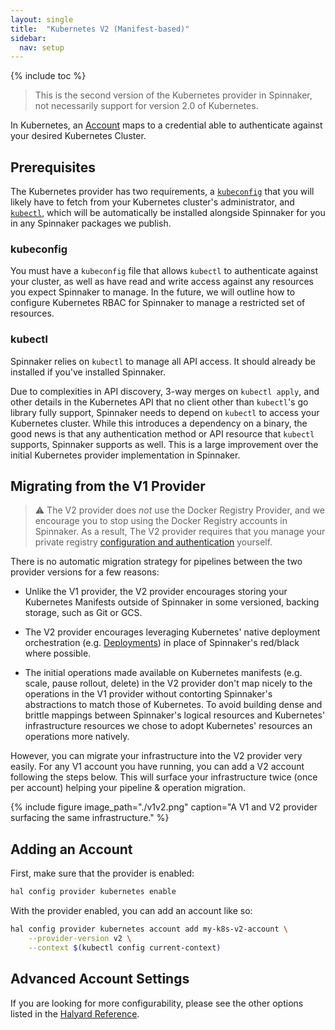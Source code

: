 ```yaml
---
layout: single
title:  "Kubernetes V2 (Manifest-based)"
sidebar:
  nav: setup
---
```


{% include toc %}

> This is the second version of the Kubernetes provider in Spinnaker, not
> necessarily support for version 2.0 of Kubernetes.

In Kubernetes, an [Account](/setup/providers/#accounts) maps to a
credential able to authenticate against your desired Kubernetes Cluster.

## Prerequisites

The Kubernetes provider has two requirements, a
[`kubeconfig`](https://kubernetes.io/docs/concepts/configuration/organize-cluster-access-kubeconfig/)
that you will
likely have to fetch from your Kubernetes cluster's administrator, and
[`kubectl`](https://kubernetes.io/docs/user-guide/kubectl/),
which will be automatically be installed alongside Spinnaker for you in any
Spinnaker packages we publish.

### kubeconfig

You must have a `kubeconfig` file that allows `kubectl` to authenticate against
your cluster, as well as have read and write access against any resources you
expect Spinnaker to manage. In the future, we will outline how to configure
Kubernetes RBAC for Spinnaker to manage a restricted set of resources.

### kubectl

Spinnaker relies on `kubectl` to manage all API access. It should already be
installed if you've installed Spinnaker.

Due to complexities in API discovery, 3-way merges on `kubectl apply`, and
other details in the Kubernetes API that no client other than `kubectl`'s go
library fully support, Spinnaker needs to depend on `kubectl` to access
your Kubernetes cluster. While this introduces a dependency on a binary, the
good news is that any authentication method or API resource that `kubectl`
supports, Spinnaker supports as well. This is a large improvement over the
initial Kubernetes provider implementation in Spinnaker.

## Migrating from the V1 Provider

> :warning: The V2 provider does _not_ use the Docker Registry Provider, and
> we encourage you to stop using the Docker Registry accounts in Spinnaker.
> As a result, The V2 provider requires that you manage your private registry
> [configuration and
> authentication](https://kubernetes.io/docs/tasks/configure-pod-container/pull-image-private-registry/)
> yourself.

There is no automatic migration strategy for pipelines between the two provider
versions for a few reasons:

* Unlike the V1 provider, the V2 provider encourages storing your Kubernetes
  Manifests outside of Spinnaker in some versioned, backing storage, such as
  Git or GCS.

* The V2 provider encourages leveraging Kubernetes' native deployment
  orchestration
  (e.g. [Deployments](https://kubernetes.io/docs/concepts/workloads/controllers/deployment/))
  in place of Spinnaker's red/black where possible.

* The initial operations made available on Kubernetes manifests (e.g. scale,
  pause rollout, delete) in the V2 provider don't map nicely to the operations
  in the V1 provider without contorting Spinnaker's abstractions to match those
  of Kubernetes. To avoid building dense and brittle mappings between
  Spinnaker's logical resources and Kubernetes' infrastructure resources we
  chose to adopt Kubernetes' resources an operations more natively.

However, you can migrate your infrastructure into the V2 provider very easily.
For any V1 account you have running, you can add a V2 account following the
steps below. This will surface your infrastructure twice (once per account)
helping your pipeline & operation migration.

{% include figure
   image_path="./v1v2.png"
   caption="A V1 and V2 provider surfacing the same infrastructure."
%}

## Adding an Account

First, make sure that the provider is enabled:

```bash
hal config provider kubernetes enable
```

With the provider enabled, you can add an account like so:

```bash
hal config provider kubernetes account add my-k8s-v2-account \
    --provider-version v2 \
    --context $(kubectl config current-context)
```

## Advanced Account Settings

If you are looking for more configurability, please see the other options
listed in the [Halyard
Reference](/reference/halyard/commands#hal-config-provider-kubernetes-account-add).
